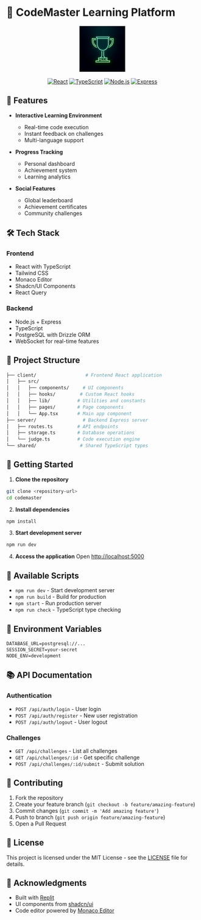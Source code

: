 
# 🚀 CodeMaster Learning Platform

<div align="center">
  <img src="generated-icon.png" alt="CodeMaster Logo" width="120"/>
  
  [![React](https://img.shields.io/badge/React-20232A?style=for-the-badge&logo=react&logoColor=61DAFB)](https://reactjs.org/)
  [![TypeScript](https://img.shields.io/badge/TypeScript-007ACC?style=for-the-badge&logo=typescript&logoColor=white)](https://www.typescriptlang.org/)
  [![Node.js](https://img.shields.io/badge/Node.js-43853D?style=for-the-badge&logo=node.js&logoColor=white)](https://nodejs.org/)
  [![Express](https://img.shields.io/badge/Express.js-404D59?style=for-the-badge)](https://expressjs.com/)
</div>

## 🌟 Features

- **Interactive Learning Environment**
  - Real-time code execution
  - Instant feedback on challenges
  - Multi-language support

- **Progress Tracking**
  - Personal dashboard
  - Achievement system
  - Learning analytics

- **Social Features**
  - Global leaderboard
  - Achievement certificates
  - Community challenges

## 🛠️ Tech Stack

### Frontend
- React with TypeScript
- Tailwind CSS
- Monaco Editor
- Shadcn/UI Components
- React Query

### Backend
- Node.js + Express
- TypeScript
- PostgreSQL with Drizzle ORM
- WebSocket for real-time features

## 📂 Project Structure

```bash
├── client/                  # Frontend React application
│   ├── src/
│   │   ├── components/     # UI components
│   │   ├── hooks/         # Custom React hooks
│   │   ├── lib/          # Utilities and constants
│   │   ├── pages/        # Page components
│   │   └── App.tsx       # Main app component
├── server/                 # Backend Express server
│   ├── routes.ts         # API endpoints
│   ├── storage.ts        # Database operations
│   └── judge.ts          # Code execution engine
└── shared/                # Shared TypeScript types
```

## 🚀 Getting Started

1. **Clone the repository**
```bash
git clone <repository-url>
cd codemaster
```

2. **Install dependencies**
```bash
npm install
```

3. **Start development server**
```bash
npm run dev
```

4. **Access the application**
Open [http://localhost:5000](http://localhost:5000)

## 📝 Available Scripts

- `npm run dev` - Start development server
- `npm run build` - Build for production
- `npm start` - Run production server
- `npm run check` - TypeScript type checking

## 🔑 Environment Variables

```env
DATABASE_URL=postgresql://...
SESSION_SECRET=your-secret
NODE_ENV=development
```

## 📚 API Documentation

### Authentication
- `POST /api/auth/login` - User login
- `POST /api/auth/register` - New user registration
- `POST /api/auth/logout` - User logout

### Challenges
- `GET /api/challenges` - List all challenges
- `GET /api/challenges/:id` - Get specific challenge
- `POST /api/challenges/:id/submit` - Submit solution

## 🤝 Contributing

1. Fork the repository
2. Create your feature branch (`git checkout -b feature/amazing-feature`)
3. Commit changes (`git commit -m 'Add amazing feature'`)
4. Push to branch (`git push origin feature/amazing-feature`)
5. Open a Pull Request

## 📄 License

This project is licensed under the MIT License - see the [LICENSE](LICENSE) file for details.

## 🙏 Acknowledgments

- Built with [Replit](https://replit.com)
- UI components from [shadcn/ui](https://ui.shadcn.com)
- Code editor powered by [Monaco Editor](https://microsoft.github.io/monaco-editor/)
